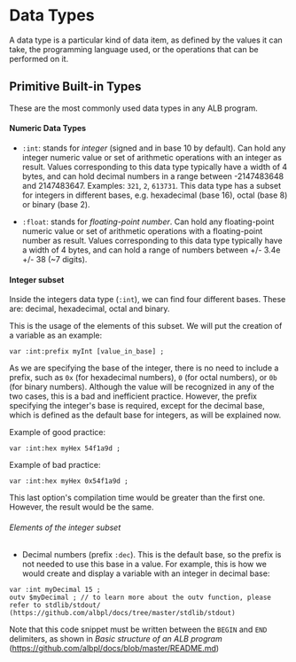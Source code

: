# Data Types

A data type is a particular kind of data item, as defined by the values it can take, the programming language used, or the operations that can be performed on it.

## Primitive Built-in Types

These are the most commonly used data types in any ALB program.

#### Numeric Data Types

- `:int`: stands for _integer_ (signed and in base 10 by default). Can hold any integer numeric value or set of arithmetic operations with an integer as result. Values corresponding to this data type typically have a width of 4 bytes, and can hold decimal numbers in a range between -2147483648 and 2147483647. Examples: `321`, `2`, `613731`. This data type has a subset for integers in different bases, e.g. hexadecimal (base 16), octal (base 8) or binary (base 2).

- `:float`: stands for _floating-point number_. Can hold any floating-point numeric value or set of arithmetic operations with a floating-point number as result. Values corresponding to this data type typically have a width of 4 bytes, and can hold a range of numbers between +/- 3.4e +/- 38 (~7 digits).

#### Integer subset

Inside the integers data type (`:int`), we can find four different bases. These are: decimal, hexadecimal, octal and binary.

This is the usage of the elements of this subset. We will put the creation of a variable as an example:

`var :int:prefix myInt [value_in_base] ;`

As we are specifying the base of the integer, there is no need to include a prefix, such as `0x` (for hexadecimal numbers), `0` (for octal numbers), or `0b` (for binary numbers). Although the value will be recognized in any of the two cases, this is a bad and inefficient practice. However, the prefix specifying the integer's base is required, except for the decimal base, which is defined as the default base for integers, as will be explained now.

Example of good practice:

`var :int:hex myHex 54f1a9d ;`

Example of bad practice:

`var :int:hex myHex 0x54f1a9d ;`

This last option's compilation time would be greater than the first one. However, the result would be the same.

###### Elements of the integer subset

- Decimal numbers (prefix `:dec`). This is the default base, so the prefix is not needed to use this base in a value. For example, this is how we would create and display a variable with an integer in decimal base:

```
var :int myDecimal 15 ;
outv $myDecimal ; // to learn more about the outv function, please refer to stdlib/stdout/ (https://github.com/albpl/docs/tree/master/stdlib/stdout)
```

Note that this code snippet must be written between the `BEGIN` and `END` delimiters, as shown in _Basic structure of an ALB program_ (https://github.com/albpl/docs/blob/master/README.md)
